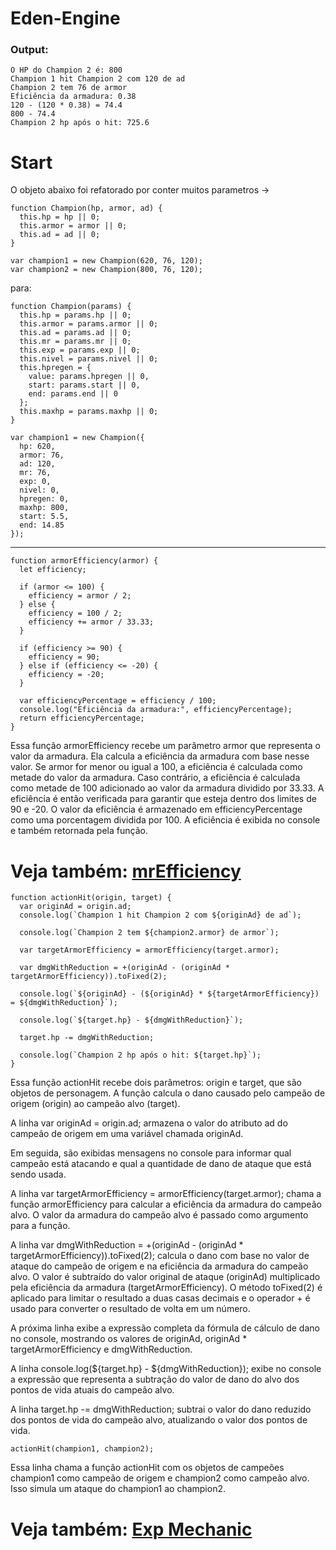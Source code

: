 # Eden-Engine

### Output:
```batch
O HP do Champion 2 é: 800
Champion 1 hit Champion 2 com 120 de ad
Champion 2 tem 76 de armor
Eficiência da armadura: 0.38
120 - (120 * 0.38) = 74.4
800 - 74.4
Champion 2 hp após o hit: 725.6
```

# Start
O objeto abaixo foi refatorado por conter muitos parametros ->

```batch
function Champion(hp, armor, ad) {
  this.hp = hp || 0;
  this.armor = armor || 0;
  this.ad = ad || 0;
}

var champion1 = new Champion(620, 76, 120);
var champion2 = new Champion(800, 76, 120);
```
para:
```batch
function Champion(params) {
  this.hp = params.hp || 0;
  this.armor = params.armor || 0;
  this.ad = params.ad || 0;
  this.mr = params.mr || 0;
  this.exp = params.exp || 0;
  this.nivel = params.nivel || 0;
  this.hpregen = {
    value: params.hpregen || 0,
    start: params.start || 0,
    end: params.end || 0
  };
  this.maxhp = params.maxhp || 0;
}

var champion1 = new Champion({
  hp: 620,
  armor: 76,
  ad: 120,
  mr: 76,
  exp: 0,
  nivel: 0,
  hpregen: 0,
  maxhp: 800,
  start: 5.5,
  end: 14.85
});
```
-----------------------------

```batch
function armorEfficiency(armor) {
  let efficiency;

  if (armor <= 100) {
    efficiency = armor / 2;
  } else {
    efficiency = 100 / 2;
    efficiency += armor / 33.33;
  }

  if (efficiency >= 90) {
    efficiency = 90;
  } else if (efficiency <= -20) {
    efficiency = -20;
  }

  var efficiencyPercentage = efficiency / 100;
  console.log("Eficiência da armadura:", efficiencyPercentage);
  return efficiencyPercentage;
}
```
Essa função armorEfficiency recebe um parâmetro armor que representa o valor da armadura. Ela calcula a eficiência da armadura com base nesse valor. Se armor for menor ou igual a 100, a eficiência é calculada como metade do valor da armadura. Caso contrário, a eficiência é calculada como metade de 100 adicionado ao valor da armadura dividido por 33.33. A eficiência é então verificada para garantir que esteja dentro dos limites de 90 e -20. O valor da eficiência é armazenado em efficiencyPercentage como uma porcentagem dividida por 100. A eficiência é exibida no console e também retornada pela função.

# Veja também: [mrEfficiency](https://github.com/obrientatsuya/Eden-Engine/blob/main/mrEfficiency.md)


```batch
function actionHit(origin, target) {
  var originAd = origin.ad;
  console.log(`Champion 1 hit Champion 2 com ${originAd} de ad`);

  console.log(`Champion 2 tem ${champion2.armor} de armor`);

  var targetArmorEfficiency = armorEfficiency(target.armor);

  var dmgWithReduction = +(originAd - (originAd * targetArmorEfficiency)).toFixed(2);

  console.log(`${originAd} - (${originAd} * ${targetArmorEfficiency}) = ${dmgWithReduction}`);

  console.log(`${target.hp} - ${dmgWithReduction}`);

  target.hp -= dmgWithReduction;

  console.log(`Champion 2 hp após o hit: ${target.hp}`);
}
```
Essa função actionHit recebe dois parâmetros: origin e target, que são objetos de personagem. A função calcula o dano causado pelo campeão de origem (origin) ao campeão alvo (target).

A linha var originAd = origin.ad; armazena o valor do atributo ad do campeão de origem em uma variável chamada originAd.

Em seguida, são exibidas mensagens no console para informar qual campeão está atacando e qual a quantidade de dano de ataque que está sendo usada.

A linha var targetArmorEfficiency = armorEfficiency(target.armor); chama a função armorEfficiency para calcular a eficiência da armadura do campeão alvo. O valor da armadura do campeão alvo é passado como argumento para a função.

A linha var dmgWithReduction = +(originAd - (originAd * targetArmorEfficiency)).toFixed(2); calcula o dano com base no valor de ataque do campeão de origem e na eficiência da armadura do campeão alvo. O valor é subtraído do valor original de ataque (originAd) multiplicado pela eficiência da armadura (targetArmorEfficiency). O método toFixed(2) é aplicado para limitar o resultado a duas casas decimais e o operador + é usado para converter o resultado de volta em um número.

A próxima linha exibe a expressão completa da fórmula de cálculo de dano no console, mostrando os valores de originAd, originAd * targetArmorEfficiency e dmgWithReduction.

A linha console.log(${target.hp} - ${dmgWithReduction}); exibe no console a expressão que representa a subtração do valor de dano do alvo dos pontos de vida atuais do campeão alvo.

A linha target.hp -= dmgWithReduction; subtrai o valor do dano reduzido dos pontos de vida do campeão alvo, atualizando o valor dos pontos de vida.

```batch
actionHit(champion1, champion2);
```
Essa linha chama a função actionHit com os objetos de campeões champion1 como campeão de origem e champion2 como campeão alvo. Isso simula um ataque do champion1 ao champion2.

# Veja também: [Exp Mechanic](https://github.com/obrientatsuya/Eden-Engine/blob/main/experience.js)
